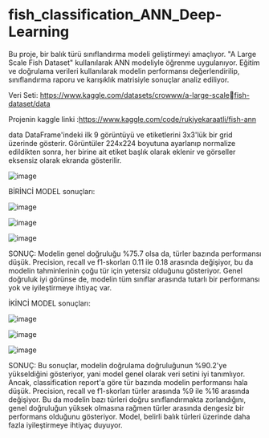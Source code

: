 # fish_classification_ANN_Deep-Learning
Bu proje, bir balık türü sınıflandırma modeli geliştirmeyi amaçlıyor. "A Large Scale Fish Dataset" kullanılarak ANN modeliyle  öğrenme uygulanıyor. Eğitim ve doğrulama verileri kullanılarak modelin performansı değerlendirilip, sınıflandırma raporu ve karışıklık matrisiyle sonuçlar analiz ediliyor.

Veri Seti: https://www.kaggle.com/datasets/crowww/a-large-scalefish-dataset/data

Projenin kaggle linki :https://www.kaggle.com/code/rukiyekaraatli/fish-ann

data DataFrame'indeki ilk 9 görüntüyü ve etiketlerini 3x3'lük bir grid üzerinde gösterir. Görüntüler 224x224 boyutuna ayarlanıp normalize edildikten sonra, her birine ait etiket başlık olarak eklenir ve görseller eksensiz olarak ekranda gösterilir.

![image](https://github.com/user-attachments/assets/e331db9d-fdb4-44a6-927c-022586eaef86)

BİRİNCİ MODEL sonuçları:
      
![image](https://github.com/user-attachments/assets/3cd2e70a-c139-4350-a0f7-26528759c94a)

    
![image](https://github.com/user-attachments/assets/3abdd295-eeae-4597-b3ab-b494624a5259)

![image](https://github.com/user-attachments/assets/b6c697c2-bb1d-4175-a402-374a6acf272e)

SONUÇ: Modelin genel doğruluğu %75.7 olsa da, türler bazında performansı düşük. Precision, recall ve f1-skorları 0.11 ile 0.18 arasında değişiyor, bu da modelin tahminlerinin çoğu tür için yetersiz olduğunu gösteriyor. Genel doğruluk iyi görünse de, modelin tüm sınıflar arasında tutarlı bir performansı yok ve iyileştirmeye ihtiyaç var.

İKİNCİ MODEL sonuçları:

![image](https://github.com/user-attachments/assets/9a305b64-83c0-47b5-95cd-3bf94d870446)


![image](https://github.com/user-attachments/assets/6ff3e9b9-2c0f-4c43-970c-dc0db4e288f6)

![image](https://github.com/user-attachments/assets/6f28f21c-9e85-48fc-9e2c-4bd896d6a5d4)

SONUÇ: Bu sonuçlar, modelin doğrulama doğruluğunun %90.2'ye yükseldiğini gösteriyor, yani model genel olarak veri setini iyi tanımlıyor. Ancak, classification report'a göre tür bazında modelin performansı hala düşük. Precision, recall ve f1-skorları türler arasında %9 ile %16 arasında değişiyor. Bu da modelin bazı türleri doğru sınıflandırmakta zorlandığını, genel doğruluğun yüksek olmasına rağmen türler arasında dengesiz bir performans olduğunu gösteriyor. Model, belirli balık türleri üzerinde daha fazla iyileştirmeye ihtiyaç duyuyor.


